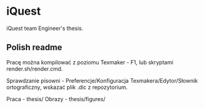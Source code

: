 iQuest
======

iQuest team Engineer's thesis.

## Polish readme

Pracę można kompilować z poziomu Texmaker - F1, lub skryptami render.sh/render.cmd.

Sprawdzanie pisowni - Preferencje/Konfiguracja Texmakera/Edytor/Słownik ortograficzny, wskazać plik .dic z repozytorium.

Praca - thesis/
Obrazy - thesis/figures/
